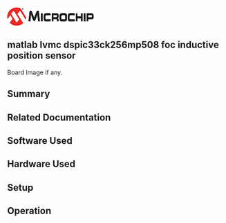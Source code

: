 ![image](images/microchip.jpg) 

## matlab lvmc dspic33ck256mp508 foc inductive position sensor

Board Image if any.

## Summary


## Related Documentation


## Software Used 


## Hardware Used


## Setup


## Operation



